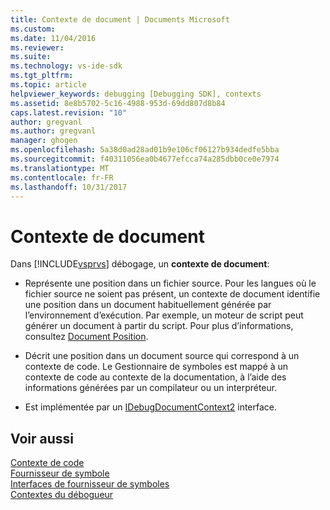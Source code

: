 ```yaml
---
title: Contexte de document | Documents Microsoft
ms.custom: 
ms.date: 11/04/2016
ms.reviewer: 
ms.suite: 
ms.technology: vs-ide-sdk
ms.tgt_pltfrm: 
ms.topic: article
helpviewer_keywords: debugging [Debugging SDK], contexts
ms.assetid: 8e8b5702-5c16-4988-953d-69dd807d8b84
caps.latest.revision: "10"
author: gregvanl
ms.author: gregvanl
manager: ghogen
ms.openlocfilehash: 5a38d0ad28ad01b9e106cf06127b934dedfe5bba
ms.sourcegitcommit: f40311056ea0b4677efcca74a285dbb0ce0e7974
ms.translationtype: MT
ms.contentlocale: fr-FR
ms.lasthandoff: 10/31/2017
---
```

# <a name="document-context"></a>Contexte de document
Dans [!INCLUDE[vsprvs](../../code-quality/includes/vsprvs_md.md)] débogage, un **contexte de document**:  
  
-   Représente une position dans un fichier source. Pour les langues où le fichier source ne soient pas présent, un contexte de document identifie une position dans un document habituellement générée par l’environnement d’exécution. Par exemple, un moteur de script peut générer un document à partir du script. Pour plus d’informations, consultez [Document Position](../../extensibility/debugger/document-position.md).  
  
-   Décrit une position dans un document source qui correspond à un contexte de code. Le Gestionnaire de symboles est mappé à un contexte de code au contexte de la documentation, à l’aide des informations générées par un compilateur ou un interpréteur.  
  
-   Est implémentée par un [IDebugDocumentContext2](../../extensibility/debugger/reference/idebugdocumentcontext2.md) interface.  
  
## <a name="see-also"></a>Voir aussi  
 [Contexte de code](../../extensibility/debugger/code-context.md)   
 [Fournisseur de symbole](../../extensibility/debugger/symbol-provider.md)   
 [Interfaces de fournisseur de symboles](../../extensibility/debugger/reference/symbol-provider-interfaces.md)   
 [Contextes du débogueur](../../extensibility/debugger/debugger-contexts.md)
